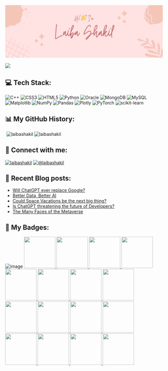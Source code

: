 <img src="header.png"> 

![](https://komarev.com/ghpvc/?username=laibashakil&style=for-the-badge)

## 💻 Tech Stack:
![C++](https://img.shields.io/badge/c++-%2300599C.svg?style=for-the-badge&logo=c%2B%2B&logoColor=white) ![CSS3](https://img.shields.io/badge/css3-%231572B6.svg?style=for-the-badge&logo=css3&logoColor=white) ![HTML5](https://img.shields.io/badge/html5-%23E34F26.svg?style=for-the-badge&logo=html5&logoColor=white) ![Python](https://img.shields.io/badge/python-3670A0?style=for-the-badge&logo=python&logoColor=ffdd54) ![Oracle](https://img.shields.io/badge/Oracle-F80000?style=for-the-badge&logo=oracle&logoColor=white) ![MongoDB](https://img.shields.io/badge/MongoDB-%234ea94b.svg?style=for-the-badge&logo=mongodb&logoColor=white) ![MySQL](https://img.shields.io/badge/mysql-%2300000f.svg?style=for-the-badge&logo=mysql&logoColor=white) ![Matplotlib](https://img.shields.io/badge/Matplotlib-%23ffffff.svg?style=for-the-badge&logo=Matplotlib&logoColor=black) ![NumPy](https://img.shields.io/badge/numpy-%23013243.svg?style=for-the-badge&logo=numpy&logoColor=white) ![Pandas](https://img.shields.io/badge/pandas-%23150458.svg?style=for-the-badge&logo=pandas&logoColor=white) ![Plotly](https://img.shields.io/badge/Plotly-%233F4F75.svg?style=for-the-badge&logo=plotly&logoColor=white) ![PyTorch](https://img.shields.io/badge/PyTorch-%23EE4C2C.svg?style=for-the-badge&logo=PyTorch&logoColor=white) ![scikit-learn](https://img.shields.io/badge/scikit--learn-%23F7931E.svg?style=for-the-badge&logo=scikit-learn&logoColor=white)

## 📊 My GitHub History:
<p>&nbsp;<img align="center" src="https://github-readme-stats.vercel.app/api?username=laibashakil&hide=stars,issues&show=prs_merged_percentage&show_icons=true&theme=buefy&rank_icon=percentile" alt="laibashakil" /> <img align="center" src="https://github-readme-stats.vercel.app/api/top-langs/?username=laibashakil&hide_progress=true&theme=buefy" alt="laibashakil" /></p>


## 🔗 Connect with me:
<p align="left">
<a href="https://linkedin.com/in/laibashakil" target="blank"><img align="center" src="https://raw.githubusercontent.com/rahuldkjain/github-profile-readme-generator/master/src/images/icons/Social/linked-in-alt.svg" alt="laibashakil" height="30" width="40" /></a>
<!-- <a href="https://kaggle.com/laibashakil2" target="blank"><img align="center" src="https://raw.githubusercontent.com/rahuldkjain/github-profile-readme-generator/master/src/images/icons/Social/kaggle.svg" alt="laibashakil2" height="30" width="40" /></a> -->
<a href="https://medium.com/@laibashakil" target="blank"><img align="center" src="https://raw.githubusercontent.com/rahuldkjain/github-profile-readme-generator/master/src/images/icons/Social/medium.svg" alt="@laibashakil" height="30" width="40" /></a>
<!-- <a href="https://www.hackerrank.com/laibashakil2" target="blank"><img align="center" src="https://raw.githubusercontent.com/rahuldkjain/github-profile-readme-generator/master/src/images/icons/Social/hackerrank.svg" alt="laibashakil2" height="30" width="40" /></a> -->
<!-- <a href="https://www.leetcode.com/laibashakil" target="blank"><img align="center" src="https://raw.githubusercontent.com/rahuldkjain/github-profile-readme-generator/master/src/images/icons/Social/leet-code.svg" alt="laibashakil" height="30" width="40" /></a> -->
</p>

## 📝 Recent Blog posts:

<!-- BLOG-POST-LIST:START -->
- [Will ChatGPT ever replace Google?](https://medium.com/@laibashakil/will-chatgpt-ever-dethrone-google-c0c2d761ab9d?source=rss-9ebbaf021527------2)
- [Better Data, Better AI](https://medium.com/@laibashakil/better-data-better-ai-58afebf33b43?source=rss-9ebbaf021527------2)
- [Could Space Vacations be the next big thing?](https://medium.com/@laibashakil/could-space-vacations-be-the-next-big-thing-1f45232345a4?source=rss-9ebbaf021527------2)
- [Is ChatGPT threatening the future of Developers?](https://medium.com/@laibashakil/is-chatgpt-threatening-the-future-of-developers-601d7309dc73?source=rss-9ebbaf021527------2)
- [The Many Faces of the Metaverse](https://medium.com/@laibashakil/the-many-faces-of-the-metaverse-358dc15a5164?source=rss-9ebbaf021527------2)
<!-- BLOG-POST-LIST:END -->

## 🏅 My Badges:
![image](https://github.com/user-attachments/assets/43173908-6d42-40e1-934b-9a6176760769)
<a href="http://www.credly.com/badges/62e65480-2406-45fb-9857-fc2918924637" title="GitHub Foundations">
    <img src="https://images.credly.com/size/100x100/images/024d0122-724d-4c5a-bd83-cfe3c4b7a073/image.png" width="100" height="100">
</a>
<a href="http://www.credly.com/badges/4f3025d0-f697-46ef-a16d-b69357823f0c" title="Data Science Fundamentals Specialization (V2)">
    <img src="https://images.credly.com/size/100x100/images/d229e473-4e74-4852-a355-7242f764ebe7/image.png" width="100" height="100">
</a>
<a href="http://www.credly.com/badges/747e91a2-785a-45d3-a8e6-40f95661587b" title="Statistics for Data Science with Python">
    <img src="https://images.credly.com/size/100x100/images/f27d3b7c-e2b2-4816-9656-c10da20b7296/image.png" width="100" height="100">
</a>
<a href="http://www.credly.com/badges/cf664e17-a9db-403e-b1f7-8ab666bdf84b" title="IBM Data Science Professional Certificate">
    <img src="https://images.credly.com/size/100x100/images/0f740f0e-52f0-4ff3-bcac-e8d2ff735c07/image.png" width="100" height="100">
</a>
<a href="http://www.credly.com/badges/de637587-69ac-462d-bad2-24d7b6367985" title="Machine Learning with Python">
    <img src="https://images.credly.com/size/100x100/images/f283df3d-1780-4c2d-947d-fc80eae0953b/image.png" width="100" height="100">
</a>
<a href="http://www.credly.com/badges/55fcc902-9778-41b2-ab39-d372bb0ea42a" title="Applied Data Science Specialization (V2)">
    <img src="https://images.credly.com/size/100x100/images/fa32e912-a95a-478b-926f-3b98b586e55c/Adv_Data_Science_Specialization.png" width="100" height="100">
</a>
<a href="http://www.credly.com/badges/7b427024-8665-4114-9ac6-9c76c261abcd" title="Applied Data Science Capstone">
    <img src="https://images.credly.com/size/100x100/images/169512d3-cef6-43e3-bec8-e6af2723a076/image.png" width="100" height="100">
</a>
<a href="http://www.credly.com/badges/06efc8da-c0bc-4a80-b789-5559b607b89e" title="Data Science Methodology">
    <img src="https://images.credly.com/size/100x100/images/46defa53-a922-47bd-94ea-b43488f5cd8a/Data_Science_Methodology_Foundational.png" width="100" height="100">
</a>
<a href="http://www.credly.com/badges/24cfd56f-08de-4831-9693-6ac8e44b3e06" title="Python for Data Science and AI">
    <img src="https://images.credly.com/size/100x100/images/b6aa0bc8-1f0a-4939-beef-d073fa3fff9c/image.png" width="100" height="100">
</a>
<a href="http://www.credly.com/badges/529cb6d9-f770-4210-9905-62b790e076bc" title="Databases and SQL for Data Science">
    <img src="https://images.credly.com/size/100x100/images/f2573aac-d21c-483d-acda-afaa366b4f51/image.png" width="100" height="100">
</a>
<a href="http://www.credly.com/badges/2acabcf7-c8c2-4b49-8f83-18598f67aa20" title="Data Analysis with Python">
    <img src="https://images.credly.com/size/100x100/images/950038fc-2519-4f79-8827-f71caf0f5095/image.png" width="100" height="100">
</a>
<a href="http://www.credly.com/badges/bfc24fe6-b774-49da-aeae-4c3ad33b1ef1" title="Data Visualization with Python">
    <img src="https://images.credly.com/size/100x100/images/9da3eedf-fda3-4e81-bb46-d174b4699bf1/image.png" width="100" height="100">
</a>
<a href="http://www.credly.com/badges/492adf31-49c0-4acd-b2a9-99398da1dc78" title="Applied Data Science Specialization">
    <img src="https://images.credly.com/size/100x100/images/4a5f4849-54ae-461f-97ad-cb9c9a04eb63/Adv_Data_Science_Specialization.png" width="100" height="100">
</a>
<a href="http://www.credly.com/badges/2d6062db-6cf6-439f-bf16-3c2c20da299c" title="Python Project for Data Science">
    <img src="https://images.credly.com/size/100x100/images/4dd14b9d-2750-43bc-a5f6-27970c0de0fa/image.png" width="100" height="100">
</a>
<a href="http://www.credly.com/badges/99071721-5c76-40fb-8b30-0a3791ee6508" title="Tools for Data Science V2">
    <img src="https://images.credly.com/size/100x100/images/1447954e-9923-4703-a647-eac80e5f0682/image.png" width="100" height="100">
</a>
<a href="http://www.credly.com/badges/3ea43b3a-e717-4a2d-93ec-03159a3deae4" title="Data Science Orientation">
    <img src="https://images.credly.com/size/100x100/images/5fc2d535-e716-46c4-881a-f4822b8da0e5/Cognitive_Class_-_What_is_Data_Science.png" width="100" height="100">
</a>
